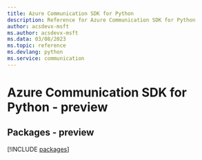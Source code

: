 ```yaml
---
title: Azure Communication SDK for Python
description: Reference for Azure Communication SDK for Python
author: acsdevx-msft
ms.author: acsdevx-msft
ms.data: 03/08/2023
ms.topic: reference
ms.devlang: python
ms.service: communication
---
```

# Azure Communication SDK for Python - preview
## Packages - preview
[!INCLUDE [packages](communication-index.md)]